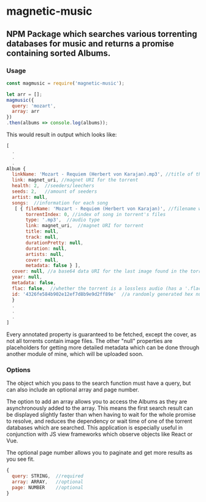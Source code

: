 # magnetic-music
NPM Package which searches various torrenting databases for music and returns a promise containing sorted Albums.
---

### Usage
```javascript
const magmusic = require('magnetic-music');

let arr = [];
magmusic({
  query: 'mozart',
  array: arr
})
.then(albums => console.log(albums));
```

This would result in output which looks like:
```javascript
[
  .
  .
  .
Album {
  linkName: 'Mozart - Requiem (Herbert von Karajan).mp3', //title of the torrent
  link: magnet_uri, //magnet URI for the torrent
  health: 2,  //seeders/leechers
  seeds: 2,   //amount of seeders
  artist: null,
  songs:  //information for each song
   [ { fileName: 'Mozart - Requiem (Herbert von Karajan)', //filename without extension
       torrentIndex: 0, //index of song in torrent's files
       type: '.mp3',  //audio type
       link: magnet_uri,  //magnet URI for torrent
       title: null,
       track: null,
       durationPretty: null,
       duration: null,
       artists: null,
       cover: null,
       metadata: false } ],
  cover: null, //a base64 data URI for the last image found in the torrent (otherwise null)
  year: null,
  metadata: false,
  flac: false,  //whether the torrent is a lossless audio (has a '.flac' extension)
  id: '4326fe584b902e12ef7d8b9e9d2ff89e'  //a randomly generated hex number for IDing this object
  }
  .
  .
  .
]
```
Every annotated property is guaranteed to be fetched, except the cover, as not all torrents contain image files. The other "null" properties are placeholders for getting more detailed metadata which can be done through another module of mine, which will be uploaded soon.

### Options
The object which you pass to the search function must have a query, but can also include an optional array and page number. 

The option to add an array allows you to access the Albums as they are asynchronously added to the array. This means the first search result can be displayed slightly faster than when having to wait for the whole promise to resolve, and reduces the dependency or wait time of one of the torrent databases which are searched. This application is especially useful in conjunction with JS view frameworks which observe objects like React or Vue.

The optional page number allows you to paginate and get more results as you see fit.


```javascript
{
  query: STRING,  //required
  array: ARRAY,   //optional
  page: NUMBER    //optional
}
```
